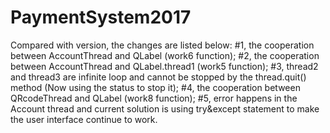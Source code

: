 # PaymentSystem2017
Compared with version, the changes are listed below:
#1, the cooperation between AccountThread and QLabel (work6 function);
#2, the cooperation between AccountThread and QLabel.thread1 (work5 function);
#3, thread2 and thread3 are infinite loop and cannot be stopped by the thread.quit() method (Now using the status to stop it);
#4, the cooperation between QRcodeThread and QLabel (work8 function);
#5, error happens in the Account thread and current solution is using try&except statement to make the user interface continue to work.
